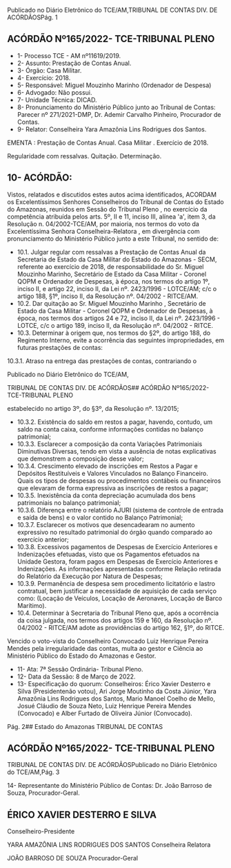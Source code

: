 Publicado  no  Diário  Eletrônico do TCE/AM,TRIBUNAL DE CONTAS DIV. DE ACÓRDÃOSPág. 1

## ACÓRDÃO Nº165/2022- TCE-TRIBUNAL PLENO

- 1- Processo TCE - AM nº11619/2019.
- 2- Assunto: Prestação de Contas Anual.
- 3- Órgão: Casa Militar.
- 4- Exercício: 2018.
- 5- Responsável: Miguel Mouzinho Marinho (Ordenador de Despesa)
- 6- Advogado: Não possui.
- 7- Unidade Técnica: DICAD.
- 8- Pronunciamento  do  Ministério  Público  junto  ao  Tribunal  de  Contas: Parecer  nº 271/2021-DMP, Dr. Ademir Carvalho Pinheiro, Procurador de Contas.
- 9- Relator: Conselheira Yara Amazônia Lins Rodrigues dos Santos.

EMENTA : Prestação de Contas Anual. Casa Militar . Exercício de 2018.

Regularidade com ressalvas. Quitação. Determinação.

## 10-  ACÓRDÃO:

Vistos, relatados e discutidos estes autos acima identificados, ACORDAM os Excelentíssimos Senhores Conselheiros do Tribunal de Contas do Estado do Amazonas, reunidos em Sessão do Tribunal Pleno , no exercício da competência atribuída pelos arts. 5º, II e 11, inciso III, alínea 'a', item 3, da Resolução n. 04/2002-TCE/AM, por maioria, nos  termos  do  voto  da  Excelentíssima  Senhora  Conselheira-Relatora ,  em  divergência com pronunciamento do Ministério Público junto a este Tribunal, no sentido de:

- 10.1. Julgar regular com  ressalvas a Prestação de Contas Anual da Secretaria de Estado da Casa Militar do Estado do Amazonas - SECM, referente ao exercício de 2018, de responsabilidade do Sr. Miguel Mouzinho  Marinho, Secretário  de  Estado  da  Casa  Militar  -  Coronel QOPM  e  Ordenador  de  Despesas,  à  época, nos  termos  do  artigo  1º, inciso II,  e  artigo  22,  inciso  II,  da  Lei  nº.  2423/1996  -  LOTCE/AM; c/c o artigo 188, §1º, inciso II, da Resolução nº. 04/2002 - RITCE/AM.
- 10.2. Dar quitação ao Sr. Miguel Mouzinho Marinho , Secretário de Estado da Casa Militar  -  Coronel  QOPM  e  Ordenador  de  Despesas,  à  época,  nos termos dos artigos 24 e 72, inciso II, da Lei nº. 2423/1996 - LOTCE, c/c o artigo 189, inciso II, da Resolução nº. 04/2002 - RITCE.
- 10.3. Determinar à origem que,  nos  termos  do  §2º,  do  artigo  188,  do Regimento Interno, evite a ocorrência das seguintes impropriedades, em futuras prestações de contas:

10.3.1. Atraso  na  entrega  das  prestações  de  contas,  contrariando  o

Publicado  no  Diário  Eletrônico do TCE/AM,

TRIBUNAL DE CONTAS DIV. DE ACÓRDÃOS## ACÓRDÃO Nº165/2022- TCE-TRIBUNAL PLENO

estabelecido no artigo 3º, do §3º, da Resolução nº. 13/2015;

- 10.3.2. Existência  do  saldo  em  restos  a  pagar,  havendo,  contudo,  um saldo na conta caixa, conforme informações contidas no balanço patrimonial;
- 10.3.3. Esclarecer a composição da conta Variações Patrimoniais Diminutivas Diversas, tendo em vista a ausência de notas explicativas que demonstrem a composição desse valor;
- 10.3.4. Crescimento elevado de inscrições em Restos a Pagar e Depósitos Restituíveis e Valores Vinculados no Balanço Financeiro. Quais os  tipos  de  despesas  ou  procedimentos  contábeis  ou  financeiros  que elevaram de forma expressiva as inscrições de restos a pagar;
- 10.3.5. Inexistência da conta depreciação acumulada dos bens patrimoniais no balanço patrimonial;
- 10.3.6. Diferença entre o relatório AJURI (sistema de controle de entrada e saída de bens) e o valor contido no Balanço Patrimonial;
- 10.3.7. Esclarecer os motivos que desencadearam no aumento expressivo  no  resultado  patrimonial  do  órgão  quando  comparado  ao exercício anterior;
- 10.3.8. Excessivos  pagamentos  de  Despesas  de  Exercício  Anteriores  e Indenizações efetuadas, visto que os Pagamentos efetuados na Unidade Gestora, foram pagos em Despesas de Exercício Anteriores e Indenizações.  As  informações  apresentadas  conforme  Relação  retirada do Relatório da Execução por Natura de Despesas;
- 10.3.9. Permanência  de  despesa  sem  procedimento  licitatório  e  lastro contratual,  bem  justificar  a  necessidade  de  aquisição  de  cada  serviço como: (Locação de Veículos, Locação de Aeronaves, Locação de Barco Marítimo).
- 10.4. Determinar à  Secretaria  do  Tribunal  Pleno  que,  após  a  ocorrência  da coisa  julgada,  nos  termos  dos  artigos  159  e  160,  da  Resolução  nº. 04/2002 - RITCE/AM adote as providências do artigo 162, §1º, do RITCE.

Vencido  o  voto-vista do  Conselheiro  Convocado  Luiz  Henrique  Pereira Mendes pela irregularidade das contas, multa ao gestor e Ciência ao Ministério Público do Estado do Amazonas e Gestor.

- 11-  Ata: 7ª Sessão Ordinária- Tribunal Pleno.
- 12-  Data da Sessão: 8 de Março de 2022.
- 13-  Especificação do quorum: Conselheiros: Érico Xavier Desterro e Silva (Presidentenão votou), Ari Jorge Moutinho da Costa Júnior, Yara Amazônia Lins Rodrigues dos Santos, Mario Manoel Coelho de Mello, Josué Cláudio de Souza Neto, Luiz Henrique Pereira Mendes (Convocado) e Alber Furtado de Oliveira Júnior (Convocado).

Pág. 2## Estado do Amazonas TRIBUNAL DE CONTAS

## ACÓRDÃO Nº165/2022- TCE-TRIBUNAL PLENO

TRIBUNAL DE CONTAS DIV. DE ACÓRDÃOSPublicado  no  Diário  Eletrônico do TCE/AM,Pág. 3

14-  Representante  do  Ministério  Público  de  Contas: Dr.  João  Barroso  de  Souza, Procurador-Geral.

## ÉRICO XAVIER DESTERRO E SILVA

Conselheiro-Presidente

YARA AMAZÔNIA LINS RODRIGUES DOS SANTOS Conselheira Relatora

JOÃO BARROSO DE SOUZA Procurador-Geral